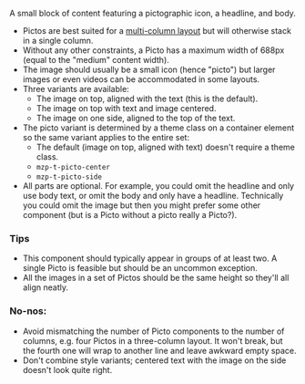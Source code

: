 A small block of content featuring a pictographic icon, a headline, and body.

- Pictos are best suited for a [multi-column layout](#TODO) but will otherwise stack in a single column.
- Without any other constraints, a Picto has a maximum width of 688px (equal to the "medium" content width).
- The image should usually be a small icon (hence "picto") but larger images or even videos can be accommodated in some layouts.
- Three variants are available:
    - The image on top, aligned with the text (this is the default).
    - The image on top with text and image centered.
    - The image on one side, aligned to the top of the text.
- The picto variant is determined by a theme class on a container element so the same variant applies to the entire set:
    - The default (image on top, aligned with text) doesn't require a theme class.
    - `mzp-t-picto-center`
    - `mzp-t-picto-side`
- All parts are optional. For example, you could omit the headline and only use body text, or omit the body and only have a headline. Technically you could omit the image but then you might prefer some other component (but is a Picto without a picto really a Picto?).

### Tips
- This component should typically appear in groups of at least two. A single Picto is feasible but should be an uncommon exception.
- All the images in a set of Pictos should be the same height so they'll all align neatly.

### No-nos:
- Avoid mismatching the number of Picto components to the number of columns, e.g. four Pictos in a three-column layout. It won't break, but the fourth one will wrap to another line and leave awkward empty space.
- Don't combine style variants; centered text with the image on the side doesn't look quite right.

